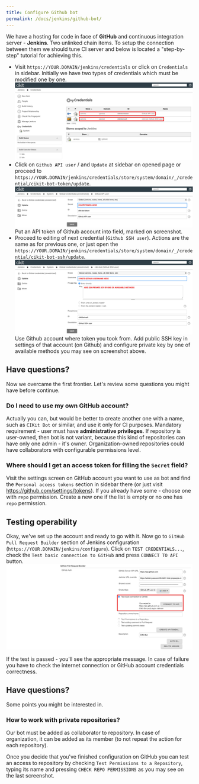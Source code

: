 ```yaml
---
title: Configure Github bot
permalink: /docs/jenkins/github-bot/
---
```


We have a hosting for code in face of **GitHub** and continuous integration server -  **Jenkins**. Two unlinked chain items. To setup the connection between them we should tune CI server and below is located a "step-by-step" tutorial for achieving this.

- Visit `https://YOUR.DOMAIN/jenkins/credentials` or click on `Credentials` in sidebar. Initially we have two types of credentials which must be modified one by one. ![Overview all domains](images/credentials-overview-all.png)
- Click on `Github API user` / and `Update` at sidebar on opened page or proceed to `https://YOUR.DOMAIN/jenkins/credentials/store/system/domain/_/credential/cikit-bot-token/update`. ![Github API user](images/credentials-bot-token.png) Put an API token of Github account into field, marked on screenshot.
- Proceed to editing of next credential (`Github SSH user`). Actions are the same as for previous one, or just open the `https://YOUR.DOMAIN/jenkins/credentials/store/system/domain/_/credential/cikit-bot-ssh/update`. ![Github SSH user](images/credentials-bot-ssh.png) Use Github account where token you took from. Add public SSH key in settings of that account (on Github) and configure private key by one of available methods you may see on screenshot above.

## Have questions?

Now we overcame the first frontier. Let's review some questions you might have before continue.

### Do I need to use my own GitHub account?

Actually you can, but would be better to create another one with a name, such as `CIKit Bot` or similar, and use it only for CI purposes. Mandatory requirement - user must have **administrative privileges**. If repository is user-owned, then bot is not variant, because this kind of repositories can have only one admin - it's owner. Organization-owned repositories could have collaborators with configurable permissions level.

### Where should I get an access token for filling the `Secret` field?

Visit the settings screen on GitHub account you want to use as bot and find the `Personal access tokens` section in sidebar there (or just visit https://github.com/settings/tokens). If you already have some - choose one with `repo` permission. Create a new one if the list is empty or no one has `repo` permission.

## Testing operability

Okay, we've set up the account and ready to go with it. Now go to `GitHub Pull Request Builder` section of Jenkins configuration (`https://YOUR.DOMAIN/jenkins/configure`). Click on `TEST CREDENTIALS...`, check the `Test basic connection to GitHub` and press `CONNECT TO API` button. ![Testing credentials](images/credentials-test.png)

If the test is passed - you'll see the appropriate message. In case of failure you have to check the internet connection or GitHub account credentials correctness.

## Have questions?

Some points you might be interested in.

### How to work with private repositories?

Our bot must be added as collaborator to repository. In case of organization, it can be added as its member (to not repeat the action for each repository).

Once you decide that you've finished configuration on GitHub you can test an access to repository by checking `Test Permissions to a Repository`, typing its name and pressing `CHECK REPO PERMISSIONS` as you may see on the last screenshot.
